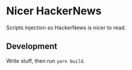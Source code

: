 # Nicer HackerNews 

Scripts injection so HackerNews is nicer to read.

## Development

Write stuff, then run `yarn build`.

